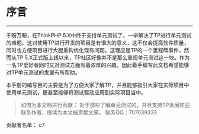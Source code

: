 # 序言

* * * * *
千盼万盼，在ThinkPHP 5.X中终于支持单元测试了，一举解决了TP进行单元测试的难题。这对使用TP进行开发的项目是有很大的意义，这不仅会提高软件质量，同时也方便项目进行大胆重构优化现有问题。这理应是TP的一个里程碑事件，然而从TP 5.X正式版上线以来，TP社区好像并不是那么重视单元测试这一块。作为一名TP爱好者同时又对测试方面有着浓厚的兴趣，因此着手编写此文档希望能够对TP单元测试的发展有所帮助。

本手册的编写目的主要是为了方便大家了解TP，并且能够指引大家在实际项目中使用单元测试，更甚至能够将测试驱动应用到实际项目当中。

>如何为本文档进行贡献：
对于那些了解单元测试的，并且支持TP发展欢迎联系作者，继续为本文档贡献文章。
联系QQ：707039333

贡献者名单：
c7
